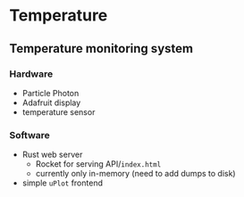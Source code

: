 Temperature
===========

Temperature monitoring system
-----------------------------
### Hardware
- Particle Photon
- Adafruit display
- temperature sensor

### Software
- Rust web server
    - Rocket for serving API/`index.html`
    - currently only in-memory (need to add dumps to disk)
- simple `uPlot` frontend
